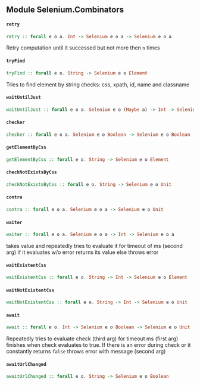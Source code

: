 ## Module Selenium.Combinators

#### `retry`

``` purescript
retry :: forall e o a. Int -> Selenium e o a -> Selenium e o a
```

Retry computation until it successed but not more then `n` times

#### `tryFind`

``` purescript
tryFind :: forall e o. String -> Selenium e o Element
```

Tries to find element by string checks: css, xpath, id, name and classname

#### `waitUntilJust`

``` purescript
waitUntilJust :: forall e o a. Selenium e o (Maybe a) -> Int -> Selenium e o a
```

#### `checker`

``` purescript
checker :: forall e o a. Selenium e o Boolean -> Selenium e o Boolean
```

#### `getElementByCss`

``` purescript
getElementByCss :: forall e o. String -> Selenium e o Element
```

#### `checkNotExistsByCss`

``` purescript
checkNotExistsByCss :: forall e o. String -> Selenium e o Unit
```

#### `contra`

``` purescript
contra :: forall e o a. Selenium e o a -> Selenium e o Unit
```

#### `waiter`

``` purescript
waiter :: forall e o a. Selenium e o a -> Int -> Selenium e o a
```

takes value and repeatedly tries to evaluate it for timeout of ms (second arg)
if it evaluates w/o error returns its value
else throws error 

#### `waitExistentCss`

``` purescript
waitExistentCss :: forall e o. String -> Int -> Selenium e o Element
```

#### `waitNotExistentCss`

``` purescript
waitNotExistentCss :: forall e o. String -> Int -> Selenium e o Unit
```

#### `await`

``` purescript
await :: forall e o. Int -> Selenium e o Boolean -> Selenium e o Unit
```

Repeatedly tries to evaluate check (third arg) for timeout ms (first arg)
finishes when check evaluates to true.
If there is an error during check or it constantly returns `false`
throws error with message (second arg)

#### `awaitUrlChanged`

``` purescript
awaitUrlChanged :: forall e o. String -> Selenium e o Boolean
```


